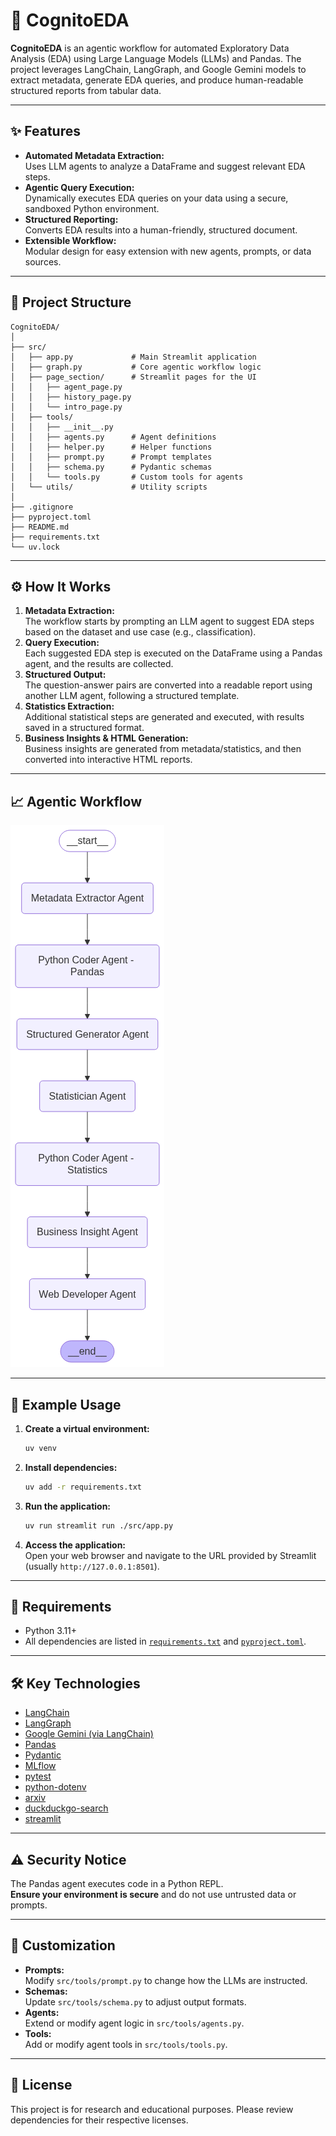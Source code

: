 # 🚀 CognitoEDA

**CognitoEDA** is an agentic workflow for automated Exploratory Data Analysis (EDA) using Large Language Models (LLMs) and Pandas. The project leverages LangChain, LangGraph, and Google Gemini models to extract metadata, generate EDA queries, and produce human-readable structured reports from tabular data.

---

## ✨ Features

- **Automated Metadata Extraction:**  
  Uses LLM agents to analyze a DataFrame and suggest relevant EDA steps.
- **Agentic Query Execution:**  
  Dynamically executes EDA queries on your data using a secure, sandboxed Python environment.
- **Structured Reporting:**  
  Converts EDA results into a human-friendly, structured document.
- **Extensible Workflow:**  
  Modular design for easy extension with new agents, prompts, or data sources.

---

## 📁 Project Structure

```
CognitoEDA/
│
├── src/
│   ├── app.py             # Main Streamlit application
│   ├── graph.py           # Core agentic workflow logic
│   ├── page_section/      # Streamlit pages for the UI
│   │   ├── agent_page.py
│   │   ├── history_page.py
│   │   └── intro_page.py
│   ├── tools/
│   │   ├── __init__.py
│   │   ├── agents.py      # Agent definitions
│   │   ├── helper.py      # Helper functions
│   │   ├── prompt.py      # Prompt templates
│   │   ├── schema.py      # Pydantic schemas
│   │   └── tools.py       # Custom tools for agents
│   └── utils/             # Utility scripts
│
├── .gitignore
├── pyproject.toml
├── README.md
├── requirements.txt
└── uv.lock
```

---

## ⚙️ How It Works

1. **Metadata Extraction:**  
   The workflow starts by prompting an LLM agent to suggest EDA steps based on the dataset and use case (e.g., classification).
2. **Query Execution:**  
   Each suggested EDA step is executed on the DataFrame using a Pandas agent, and the results are collected.
3. **Structured Output:**  
   The question-answer pairs are converted into a readable report using another LLM agent, following a structured template.
4. **Statistics Extraction:**  
   Additional statistical steps are generated and executed, with results saved in a structured format.
5. **Business Insights & HTML Generation:**  
   Business insights are generated from metadata/statistics, and then converted into interactive HTML reports.

---

## 📈 Agentic Workflow

![Application Agentic Workflow](src/static/graph.png)

---

## 🚦 Example Usage

1. **Create a virtual environment:**  
   ```bash
   uv venv
   ```

2. **Install dependencies:**  
   ```bash
   uv add -r requirements.txt
   ```

3. **Run the application:**  
   ```bash
   uv run streamlit run ./src/app.py
   ```

4. **Access the application:**  
   Open your web browser and navigate to the URL provided by Streamlit (usually `http://127.0.0.1:8501`).

---

## 📝 Requirements

- Python 3.11+
- All dependencies are listed in [`requirements.txt`](requirements.txt) and [`pyproject.toml`](pyproject.toml).

---

## 🛠️ Key Technologies

- [LangChain](https://python.langchain.com/)
- [LangGraph](https://github.com/langchain-ai/langgraph)
- [Google Gemini (via LangChain)](https://python.langchain.com/docs/integrations/chat/google_genai)
- [Pandas](https://pandas.pydata.org/)
- [Pydantic](https://docs.pydantic.dev/)
- [MLflow](https://mlflow.org/)
- [pytest](https://docs.pytest.org/)
- [python-dotenv](https://pypi.org/project/python-dotenv/)
- [arxiv](https://pypi.org/project/arxiv/)
- [duckduckgo-search](https://pypi.org/project/duckduckgo-search/)
- [streamlit](https://docs.streamlit.io/)

---

## ⚠️ Security Notice

The Pandas agent executes code in a Python REPL.  
**Ensure your environment is secure** and do not use untrusted data or prompts.

---

## 🧩 Customization

- **Prompts:**  
  Modify `src/tools/prompt.py` to change how the LLMs are instructed.
- **Schemas:**  
  Update `src/tools/schema.py` to adjust output formats.
- **Agents:**  
  Extend or modify agent logic in `src/tools/agents.py`.
- **Tools:**  
  Add or modify agent tools in `src/tools/tools.py`.

---

## 📄 License

This project is for research and educational purposes. Please review dependencies for their respective licenses.